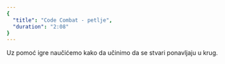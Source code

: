 ```yaml
---
{
  "title": "Code Combat - petlje",
  "duration": "2:08"
}
---
```


Uz pomoć igre naučićemo kako da učinimo da se stvari ponavljaju u krug.
